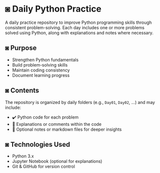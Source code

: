 # ◙ Daily Python Practice

A daily practice repository to improve Python programming skills through consistent problem-solving. Each day includes one or more problems solved using Python, along with explanations and notes where necessary.

## ◙ Purpose

- Strengthen Python fundamentals
- Build problem-solving skills
- Maintain coding consistency
- Document learning progress

## ◙ Contents

The repository is organized by daily folders (e.g., `Day01`, `Day02`, ...) and may include:

- ✔️ Python code for each problem
- 📝 Explanations or comments within the code
- 📄 Optional notes or markdown files for deeper insights

## ◙ Technologies Used

- Python 3.x
- Jupyter Notebook (optional for explanations)
- Git & GitHub for version control



